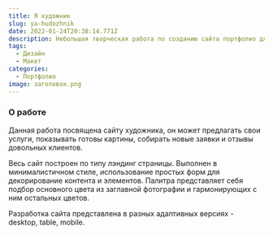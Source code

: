 ```yaml
---
title: Я художник
slug: ya-hudozhnik
date: 2022-01-24T20:38:14.771Z
description: Небольшая творческая работа по созданию сайта портфолио для художника.
tags:
  - Дизайн
  - Макет
categories:
  - Портфолио
image: заголовок.png
---
```

### О работе

Данная работа посвящена сайту художника, он может предлагать свои услуги, показывать готовы картины, собирать новые заявки и отзывы довольных клиентов.

Весь сайт построен по типу лэндинг страницы. Выполнен в минималистичном стиле, использование простых форм для декорирование контента и элементов. Палитра представляет себя подбор основного цвета из заглавной фотографии и гармонирующих с ним остальных цветов.

Разработка сайта представлена в разных адаптивных версиях - desktop, table, mobile.